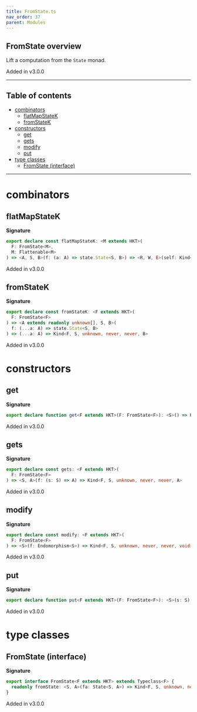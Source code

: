 ```yaml
---
title: FromState.ts
nav_order: 37
parent: Modules
---
```


## FromState overview

Lift a computation from the `State` monad.

Added in v3.0.0

---

<h2 class="text-delta">Table of contents</h2>

- [combinators](#combinators)
  - [flatMapStateK](#flatmapstatek)
  - [fromStateK](#fromstatek)
- [constructors](#constructors)
  - [get](#get)
  - [gets](#gets)
  - [modify](#modify)
  - [put](#put)
- [type classes](#type-classes)
  - [FromState (interface)](#fromstate-interface)

---

# combinators

## flatMapStateK

**Signature**

```ts
export declare const flatMapStateK: <M extends HKT>(
  F: FromState<M>,
  M: Flattenable<M>
) => <A, S, B>(f: (a: A) => state.State<S, B>) => <R, W, E>(self: Kind<M, S, R, W, E, A>) => Kind<M, S, R, W, E, B>
```

Added in v3.0.0

## fromStateK

**Signature**

```ts
export declare const fromStateK: <F extends HKT>(
  F: FromState<F>
) => <A extends readonly unknown[], S, B>(
  f: (...a: A) => state.State<S, B>
) => (...a: A) => Kind<F, S, unknown, never, never, B>
```

Added in v3.0.0

# constructors

## get

**Signature**

```ts
export declare function get<F extends HKT>(F: FromState<F>): <S>() => Kind<F, S, unknown, never, never, S>
```

Added in v3.0.0

## gets

**Signature**

```ts
export declare const gets: <F extends HKT>(
  F: FromState<F>
) => <S, A>(f: (s: S) => A) => Kind<F, S, unknown, never, never, A>
```

Added in v3.0.0

## modify

**Signature**

```ts
export declare const modify: <F extends HKT>(
  F: FromState<F>
) => <S>(f: Endomorphism<S>) => Kind<F, S, unknown, never, never, void>
```

Added in v3.0.0

## put

**Signature**

```ts
export declare function put<F extends HKT>(F: FromState<F>): <S>(s: S) => Kind<F, S, unknown, never, never, void>
```

Added in v3.0.0

# type classes

## FromState (interface)

**Signature**

```ts
export interface FromState<F extends HKT> extends Typeclass<F> {
  readonly fromState: <S, A>(fa: State<S, A>) => Kind<F, S, unknown, never, never, A>
}
```

Added in v3.0.0
